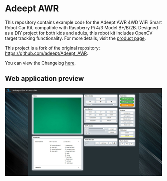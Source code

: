 # Adeept AWR

This repository contains example code for the Adeept AWR 4WD WiFi Smart Robot Car Kit, compatible with Raspberry Pi 4/3 Model B+/B/2B. Designed as a DIY project for both kids and adults, this robot kit includes OpenCV target tracking functionality. For more details, visit the [product page](https://www.adeept.com/adeept-awr-4wd-wifi-smart-robot-car-kit-for-raspberry-pi-3-model-b-b-2b-diy-robot-kit-for-kids-and-adults-opencv-target-tracking_p0122_s0033.html).

This project is a fork of the original repository: https://github.com/adeept/Adeept_AWR.

You can view the Changelog [here](https://github.com/51moon/Adeept_AWR/blob/main/CHANGELOG.md).

## Web application preview

<img src="screenshot.jpg">